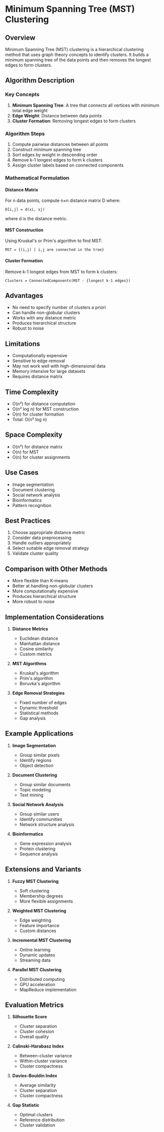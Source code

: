 # Minimum Spanning Tree (MST) Clustering

## Overview
Minimum Spanning Tree (MST) clustering is a hierarchical clustering method that uses graph theory concepts to identify clusters. It builds a minimum spanning tree of the data points and then removes the longest edges to form clusters.

## Algorithm Description

### Key Concepts
1. **Minimum Spanning Tree**: A tree that connects all vertices with minimum total edge weight
2. **Edge Weight**: Distance between data points
3. **Cluster Formation**: Removing longest edges to form clusters

### Algorithm Steps
1. Compute pairwise distances between all points
2. Construct minimum spanning tree
3. Sort edges by weight in descending order
4. Remove k-1 longest edges to form k clusters
5. Assign cluster labels based on connected components

### Mathematical Formulation

#### Distance Matrix
For n data points, compute n×n distance matrix D where:
```
D[i,j] = d(xi, xj)
```
where d is the distance metric.

#### MST Construction
Using Kruskal's or Prim's algorithm to find MST:
```
MST = {(i,j) | i,j are connected in the tree}
```

#### Cluster Formation
Remove k-1 longest edges from MST to form k clusters:
```
Clusters = ConnectedComponents(MST - {longest k-1 edges})
```

## Advantages
- No need to specify number of clusters a priori
- Can handle non-globular clusters
- Works with any distance metric
- Produces hierarchical structure
- Robust to noise

## Limitations
- Computationally expensive
- Sensitive to edge removal
- May not work well with high-dimensional data
- Memory intensive for large datasets
- Requires distance matrix

## Time Complexity
- O(n²) for distance computation
- O(n² log n) for MST construction
- O(n) for cluster formation
- Total: O(n² log n)

## Space Complexity
- O(n²) for distance matrix
- O(n) for MST
- O(n) for cluster assignments

## Use Cases
- Image segmentation
- Document clustering
- Social network analysis
- Bioinformatics
- Pattern recognition

## Best Practices
1. Choose appropriate distance metric
2. Consider data preprocessing
3. Handle outliers appropriately
4. Select suitable edge removal strategy
5. Validate cluster quality

## Comparison with Other Methods
- More flexible than K-means
- Better at handling non-globular clusters
- More computationally expensive
- Produces hierarchical structure
- More robust to noise

## Implementation Considerations
1. **Distance Metrics**
   - Euclidean distance
   - Manhattan distance
   - Cosine similarity
   - Custom metrics

2. **MST Algorithms**
   - Kruskal's algorithm
   - Prim's algorithm
   - Boruvka's algorithm

3. **Edge Removal Strategies**
   - Fixed number of edges
   - Dynamic threshold
   - Statistical methods
   - Gap analysis

## Example Applications
1. **Image Segmentation**
   - Group similar pixels
   - Identify regions
   - Object detection

2. **Document Clustering**
   - Group similar documents
   - Topic modeling
   - Text mining

3. **Social Network Analysis**
   - Group similar users
   - Identify communities
   - Network structure analysis

4. **Bioinformatics**
   - Gene expression analysis
   - Protein clustering
   - Sequence analysis

## Extensions and Variants
1. **Fuzzy MST Clustering**
   - Soft clustering
   - Membership degrees
   - More flexible assignments

2. **Weighted MST Clustering**
   - Edge weighting
   - Feature importance
   - Custom distances

3. **Incremental MST Clustering**
   - Online learning
   - Dynamic updates
   - Streaming data

4. **Parallel MST Clustering**
   - Distributed computing
   - GPU acceleration
   - MapReduce implementation

## Evaluation Metrics
1. **Silhouette Score**
   - Cluster separation
   - Cluster cohesion
   - Overall quality

2. **Calinski-Harabasz Index**
   - Between-cluster variance
   - Within-cluster variance
   - Cluster compactness

3. **Davies-Bouldin Index**
   - Average similarity
   - Cluster separation
   - Cluster compactness

4. **Gap Statistic**
   - Optimal clusters
   - Reference distribution
   - Cluster validation 